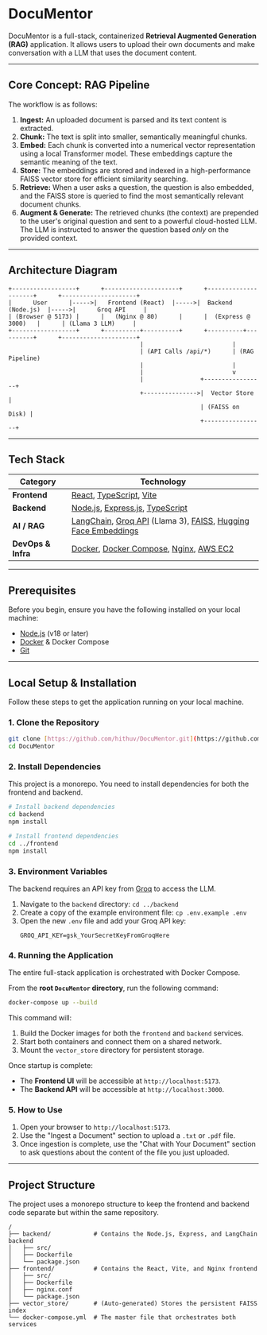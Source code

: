 # DocuMentor

DocuMentor is a full-stack, containerized **Retrieval Augmented Generation (RAG)** application. It allows users to upload their own documents and make conversation with a LLM that uses the document content.

---

## Core Concept: RAG Pipeline

The workflow is as follows:

1.  **Ingest:** An uploaded document is parsed and its text content is extracted.
2.  **Chunk:** The text is split into smaller, semantically meaningful chunks.
3.  **Embed:** Each chunk is converted into a numerical vector representation using a local Transformer model. These embeddings capture the semantic meaning of the text.
4.  **Store:** The embeddings are stored and indexed in a high-performance FAISS vector store for efficient similarity searching.
5.  **Retrieve:** When a user asks a question, the question is also embedded, and the FAISS store is queried to find the most semantically relevant document chunks.
6.  **Augment & Generate:** The retrieved chunks (the context) are prepended to the user's original question and sent to a powerful cloud-hosted LLM. The LLM is instructed to answer the question based *only* on the provided context.

---

## Architecture Diagram

```
+------------------+      +---------------------+      +---------------------+      +---------------------+
|      User      |----->|   Frontend (React)  |----->|  Backend (Node.js)  |----->|      Groq API     |
| (Browser @ 5173) |      |   (Nginx @ 80)      |      |  (Express @ 3000)   |      | (Llama 3 LLM)     |
+------------------+      +----------+----------+      +----------+----------+      +---------------------+
                                     |                         |
                                     | (API Calls /api/*)      | (RAG Pipeline)
                                     |                         |
                                     |                         v
                                     |                +-----------------+
                                     +--------------->|  Vector Store   |
                                                      | (FAISS on Disk) |
                                                      +-----------------+
```

---

## Tech Stack

| Category           | Technology                                                                                                    |
| ------------------ | ------------------------------------------------------------------------------------------------------------- |
| **Frontend** | [React](https://reactjs.org/), [TypeScript](https://www.typescriptlang.org/), [Vite](https://vitejs.dev/)       |
| **Backend** | [Node.js](https://nodejs.org/), [Express.js](https://expressjs.com/), [TypeScript](https://www.typescriptlang.org/) |
| **AI / RAG** | [LangChain](https://www.langchain.com/), [Groq API](https://groq.com/) (Llama 3), [FAISS](https://faiss.ai/), [Hugging Face Embeddings](https://huggingface.co/sentence-transformers/all-MiniLM-L6-v2) |
| **DevOps & Infra** | [Docker](https://www.docker.com/), [Docker Compose](https://docs.docker.com/compose/), [Nginx](https://www.nginx.com/), [AWS EC2](https://aws.amazon.com/ec2/) |

---

## Prerequisites

Before you begin, ensure you have the following installed on your local machine:
* [Node.js](https://nodejs.org/en/download/) (v18 or later)
* [Docker](https://www.docker.com/products/docker-desktop/) & Docker Compose
* [Git](https://git-scm.com/downloads)

---

## Local Setup & Installation

Follow these steps to get the application running on your local machine.

### 1. Clone the Repository
```bash
git clone [https://github.com/hithuv/DocuMentor.git](https://github.com/hithuv/DocuMentor.git)
cd DocuMentor
```

### 2. Install Dependencies
This project is a monorepo. You need to install dependencies for both the frontend and backend.

```bash
# Install backend dependencies
cd backend
npm install

# Install frontend dependencies
cd ../frontend
npm install
```

### 3. Environment Variables
The backend requires an API key from [Groq](https://groq.com/) to access the LLM.

1.  Navigate to the `backend` directory: `cd ../backend`
2.  Create a copy of the example environment file: `cp .env.example .env`
3.  Open the new `.env` file and add your Groq API key:
    ```.env
    GROQ_API_KEY=gsk_YourSecretKeyFromGroqHere
    ```

### 4. Running the Application
The entire full-stack application is orchestrated with Docker Compose.

From the **root `DocuMentor` directory**, run the following command:
```bash
docker-compose up --build
```
This command will:
1.  Build the Docker images for both the `frontend` and `backend` services.
2.  Start both containers and connect them on a shared network.
3.  Mount the `vector_store` directory for persistent storage.

Once startup is complete:
* The **Frontend UI** will be accessible at `http://localhost:5173`.
* The **Backend API** will be accessible at `http://localhost:3000`.

### 5. How to Use
1.  Open your browser to `http://localhost:5173`.
2.  Use the "Ingest a Document" section to upload a `.txt` or `.pdf` file.
3.  Once ingestion is complete, use the "Chat with Your Document" section to ask questions about the content of the file you just uploaded.

---

## Project Structure

The project uses a monorepo structure to keep the frontend and backend code separate but within the same repository.

```
/
├── backend/            # Contains the Node.js, Express, and LangChain backend
│   ├── src/
│   ├── Dockerfile
│   └── package.json
├── frontend/           # Contains the React, Vite, and Nginx frontend
│   ├── src/
│   ├── Dockerfile
│   ├── nginx.conf
│   └── package.json
├── vector_store/       # (Auto-generated) Stores the persistent FAISS index
└── docker-compose.yml  # The master file that orchestrates both services
```